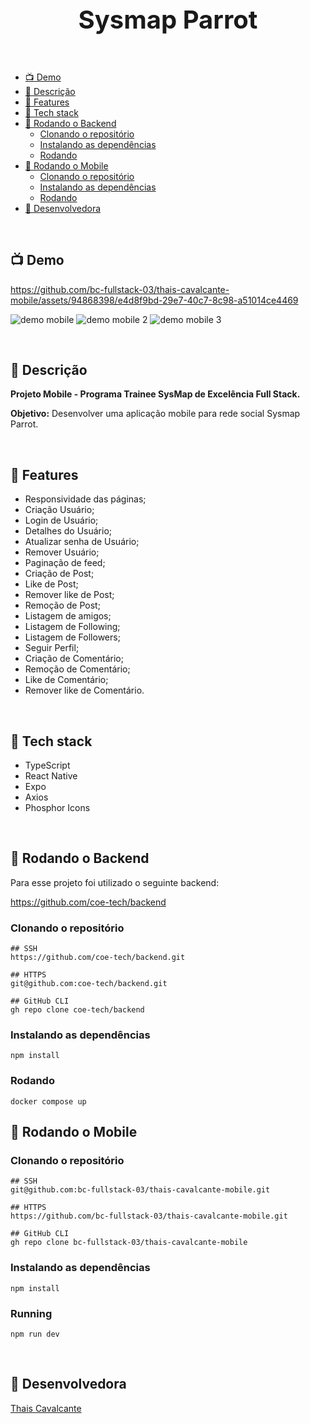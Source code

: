 <p align="center">
 <h1 align="center" style="font-size:40px">Sysmap Parrot</h2>
</p>


<br />

- [📺 Demo](#-demo)
- [🧾 Descrição](#-descrição)
- [📖 Features](#-features)
- [🔧 Tech stack](#-tech-stack)
- [🚀 Rodando o Backend](#-rodando-o-backend)
  - [Clonando o repositório](#clonando-repositorio)
  - [Instalando as dependências](#instalando-as-dependencias)
  - [Rodando](#rodando)
- [🚀 Rodando o Mobile](#-rodando-o-mobile)
  - [Clonando o repositório](#clonando-repositorio)
  - [Instalando as dependências](#instalando-as-dependencias)
  - [Rodando](#rodando)
- [👤 Desenvolvedora](#-desenvolvedora)

<br />

<a name="demo"></a>
## 📺 Demo


https://github.com/bc-fullstack-03/thais-cavalcante-mobile/assets/94868398/e4d8f9bd-29e7-40c7-8c98-a51014ce4469

![demo mobile](https://github.com/bc-fullstack-03/thais-cavalcante-mobile/assets/94868398/4261f2d8-ce67-4189-b9dd-92a525f21648)
![demo mobile 2](https://github.com/bc-fullstack-03/thais-cavalcante-mobile/assets/94868398/b9200343-3ed5-422f-b8fd-01e7cb05fada)
![demo mobile 3](https://github.com/bc-fullstack-03/thais-cavalcante-mobile/assets/94868398/24ef8df9-3fb7-4789-9637-bc2cf9236753)

<br />

<a name="descrição"></a>
## 🧾 Descrição

**Projeto Mobile - Programa Trainee SysMap de Excelência Full Stack.**

**Objetivo:** Desenvolver uma aplicação mobile para rede social Sysmap Parrot.

<br />

<a name="features"></a>
## 📖 Features

- Responsividade das páginas;
- Criação Usuário;
- Login de Usuário;
- Detalhes do Usuário;
- Atualizar senha de Usuário;
- Remover Usuário;
- Paginação de feed;
- Criação de Post;
- Like de Post;
- Remover like de Post;
- Remoção de Post;
- Listagem de amigos;
- Listagem de Following;
- Listagem de Followers;
- Seguir Perfil;
- Criação de Comentário;
- Remoção de Comentário;
- Like de Comentário;
- Remover like de Comentário.


<br />

<a name="tech-stack"></a>
## 🔧 Tech stack

- TypeScript
- React Native
- Expo
- Axios
- Phosphor Icons

<br />

<a name="rodando-o-backend"></a>
## 🚀 Rodando o Backend

Para esse projeto foi utilizado o seguinte backend:

https://github.com/coe-tech/backend

### Clonando o repositório

```
## SSH
https://github.com/coe-tech/backend.git

## HTTPS
git@github.com:coe-tech/backend.git

## GitHub CLI
gh repo clone coe-tech/backend
```

### Instalando as dependências

```
npm install
```
<a name="rodando"></a>
### Rodando

```
docker compose up 
```
<a name="rodando-o-mobile"></a>
## 🚀 Rodando o Mobile

### Clonando o repositório

```
## SSH
git@github.com:bc-fullstack-03/thais-cavalcante-mobile.git

## HTTPS
https://github.com/bc-fullstack-03/thais-cavalcante-mobile.git

## GitHub CLI
gh repo clone bc-fullstack-03/thais-cavalcante-mobile
```

### Instalando as dependências

```
npm install
```
<a name="rodando"></a>
### Running

```
npm run dev
```

<br />

<a name="desenvolvedora"></a>
## 👤 Desenvolvedora

[Thais Cavalcante](https://www.linkedin.com/in/thaispcavalcante/)

